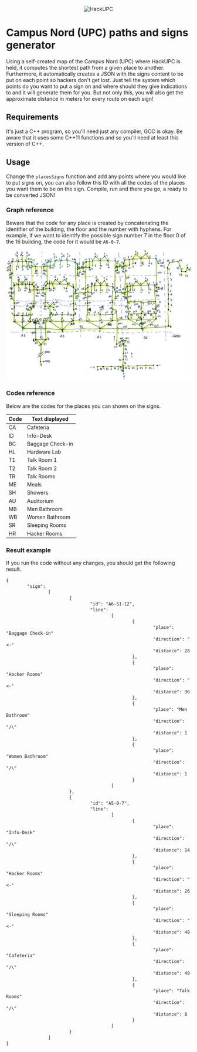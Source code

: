 <p align="center">
  <img alt="HackUPC" src="https://github.com/hackupc/frontend/raw/master/src/images/hackupc-ogimage@2x.png"/>
</p>

# Campus Nord (UPC) paths and signs generator
Using a self-created map of the Campus Nord (UPC) where HackUPC is held, it computes the shortest path from a given place to another. Furthermore, it automatically creates a JSON with the signs content to be put on each point so hackers don't get lost. Just tell the system which points do you want to put a sign on and where should they give indications to and it will generate them for you. But not only this, you will also get the approximate distance in meters for every route on each sign!

## Requirements
It's just a C++ program, so you'll need just any compiler, GCC is okay. Be aware that it uses some C++11 functions and so you'll need at least this version of C++.

## Usage
Change the `placesSigns` function and add any points where you would like to put signs on, you can also follow this ID with all the codes of the places you want them to be on the sign. Compile, run and there you go, a ready to be converted JSON!

### Graph reference
Beware that the code for any place is created by concatenating the identifier of the building, the floor and the number with hyphens. For example, if we want to identify the possible sign number 7 in the floor 0 of the 16 building, the code for it would be `A6-0-7`.

<p align="center">
  <img alt="Campus Nord Graph" src="https://github.com/oriolclosa/hackupc-campusnordgraph/raw/master/graph.png"/>
</p>

### Codes reference
Below are the codes for the places you can shown on the signs.

| Code          | Text displayed      |
| ------------- | ------------------- |
| CA            | Cafeteria           |
| ID            | Info-Desk           |
| BC            | Baggage Check-in    |
| HL            | Hardware Lab        |
| T1            | Talk Room 1         |
| T2            | Talk Room 2         |
| TR            | Talk Rooms          |
| ME            | Meals               |
| SH            | Showers             |
| AU            | Auditorium          |
| MB            | Men Bathroom        |
| WB            | Women Bathroom      |
| SR            | Sleeping Rooms      |
| HR            | Hacker Rooms        |

### Result example
If you run the code without any changes, you should get the following result.

```
{
        "sign":
                [
                        {
                                "id": "A6-S1-12",
                                "line":
                                        [
                                                {
                                                        "place": "Baggage Check-in"
                                                        "direction": "<-"
                                                        "distance": 28
                                                },
                                                {
                                                        "place": "Hacker Rooms"
                                                        "direction": "<-"
                                                        "distance": 36
                                                },
                                                {
                                                        "place": "Men Bathroom"
                                                        "direction": "/\"
                                                        "distance": 1
                                                },
                                                {
                                                        "place": "Women Bathroom"
                                                        "direction": "/\"
                                                        "distance": 1
                                                }
                                        ]
                        },
                        {
                                "id": "A5-0-7",
                                "line":
                                        [
                                                {
                                                        "place": "Info-Desk"
                                                        "direction": "/\"
                                                        "distance": 14
                                                },
                                                {
                                                        "place": "Hacker Rooms"
                                                        "direction": "<-"
                                                        "distance": 26
                                                },
                                                {
                                                        "place": "Sleeping Rooms"
                                                        "direction": "<-"
                                                        "distance": 48
                                                },
                                                {
                                                        "place": "Cafeteria"
                                                        "direction": "/\"
                                                        "distance": 49
                                                },
                                                {
                                                        "place": "Talk Rooms"
                                                        "direction": "/\"
                                                        "distance": 8
                                                }
                                        ]
                        }
                ]
}
```
